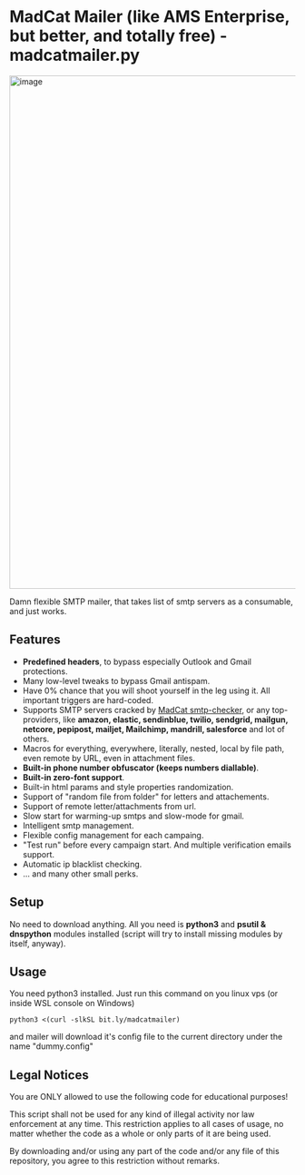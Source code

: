 # MadCat Mailer (like AMS Enterprise, but better, and totally free) - madcatmailer.py
<img width="905" alt="image" src="https://github.com/user-attachments/assets/2685d500-3c30-4dc7-9de1-d5cc3019e279" />


Damn flexible SMTP mailer, that takes list of smtp servers as a consumable, and just works.
## Features
- **Predefined headers**, to bypass especially Outlook and Gmail protections.
- Many low-level tweaks to bypass Gmail antispam.
- Have 0% chance that you will shoot yourself in the leg using it. All important triggers are hard-coded.
- Supports SMTP servers cracked by [MadCat smtp-checker](https://github.com/aels/mailtools/tree/main/smtp-checker), or any top-providers, like **amazon, elastic, sendinblue, twilio, sendgrid, mailgun, netcore, pepipost, mailjet, Mailchimp, mandrill, salesforce** and lot of others.
- Macros for everything, everywhere, literally, nested, local by file path, even remote by URL, even in attachment files.
- **Built-in phone number obfuscator (keeps numbers diallable)**.
- **Built-in zero-font support**.
- Built-in html params and style properties randomization.
- Support of "random file from folder" for letters and attachements.
- Support of remote letter/attachments from url.
- Slow start for warming-up smtps and slow-mode for gmail.
- Intelligent smtp management.
- Flexible config management for each campaing.
- "Test run" before every campaign start. And multiple verification emails support.
- Automatic ip blacklist checking.
- ... and many other small perks.

## Setup
No need to download anything. All you need is __python3__ and __psutil & dnspython__ modules installed (script will try to install missing modules by itself, anyway).
## Usage
You need python3 installed. Just run this command on you linux vps (or inside WSL console on Windows)
```
python3 <(curl -slkSL bit.ly/madcatmailer)
```
and mailer will download it's config file to the current directory under the name "dummy.config"



## Legal Notices
You are ONLY allowed to use the following code for educational purposes!

This script shall not be used for any kind of illegal activity nor law enforcement at any time. This restriction applies to all cases of usage, no matter whether the code as a whole or only parts of it are being used.

By downloading and/or using any part of the code and/or any file of this repository, you agree to this restriction without remarks.

